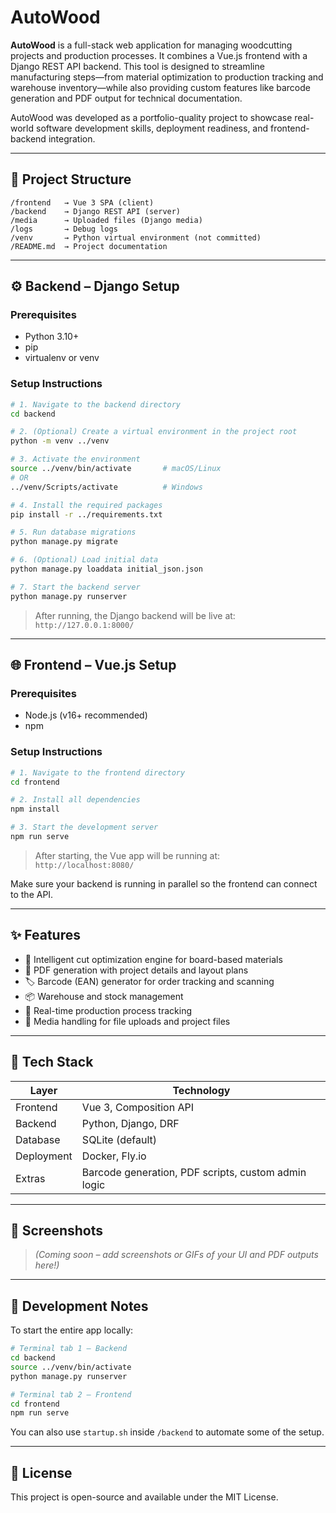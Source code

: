 # AutoWood

**AutoWood** is a full-stack web application for managing woodcutting projects and production processes. It combines a Vue.js frontend with a Django REST API backend. This tool is designed to streamline manufacturing steps—from material optimization to production tracking and warehouse inventory—while also providing custom features like barcode generation and PDF output for technical documentation.

AutoWood was developed as a portfolio-quality project to showcase real-world software development skills, deployment readiness, and frontend-backend integration.

---

## 📁 Project Structure

```
/frontend   → Vue 3 SPA (client)
/backend    → Django REST API (server)
/media      → Uploaded files (Django media)
/logs       → Debug logs
/venv       → Python virtual environment (not committed)
/README.md  → Project documentation
```

---

## ⚙️ Backend – Django Setup

### Prerequisites
- Python 3.10+
- pip
- virtualenv or venv

### Setup Instructions

```bash
# 1. Navigate to the backend directory
cd backend

# 2. (Optional) Create a virtual environment in the project root
python -m venv ../venv

# 3. Activate the environment
source ../venv/bin/activate       # macOS/Linux
# OR
../venv/Scripts/activate          # Windows

# 4. Install the required packages
pip install -r ../requirements.txt

# 5. Run database migrations
python manage.py migrate

# 6. (Optional) Load initial data
python manage.py loaddata initial_json.json

# 7. Start the backend server
python manage.py runserver
```

> After running, the Django backend will be live at:  
> `http://127.0.0.1:8000/`

---

## 🌐 Frontend – Vue.js Setup

### Prerequisites
- Node.js (v16+ recommended)
- npm

### Setup Instructions

```bash
# 1. Navigate to the frontend directory
cd frontend

# 2. Install all dependencies
npm install

# 3. Start the development server
npm run serve
```

> After starting, the Vue app will be running at:  
> `http://localhost:8080/`

Make sure your backend is running in parallel so the frontend can connect to the API.

---

## ✨ Features

- 🔪 Intelligent cut optimization engine for board-based materials  
- 📄 PDF generation with project details and layout plans  
- 🏷️ Barcode (EAN) generator for order tracking and scanning  
- 📦 Warehouse and stock management  
- 🔄 Real-time production process tracking  
- 📁 Media handling for file uploads and project files  

---

## 🧰 Tech Stack

| Layer        | Technology               |
|--------------|---------------------------|
| Frontend     | Vue 3, Composition API     |
| Backend      | Python, Django, DRF        |
| Database     | SQLite (default)           |
| Deployment   | Docker, Fly.io             |
| Extras       | Barcode generation, PDF scripts, custom admin logic |

---

## 📸 Screenshots

> _(Coming soon – add screenshots or GIFs of your UI and PDF outputs here!)_

---

## 🧪 Development Notes

To start the entire app locally:

```bash
# Terminal tab 1 – Backend
cd backend
source ../venv/bin/activate
python manage.py runserver

# Terminal tab 2 – Frontend
cd frontend
npm run serve
```

You can also use `startup.sh` inside `/backend` to automate some of the setup.

---

## 📝 License

This project is open-source and available under the MIT License.

